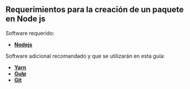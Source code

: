 ## Requerimientos para la creación de un paquete en Node js



Software requerido:

* [**Nodejs**](https://nodejs.org/es/download/package-manager/ "Node.js")

Software adicional recomandado y que se utilizarán en esta guía:

* [**Yarn**](https://yarnpkg.com/lang/en/docs/install/ "Yarn")
* [**Gulp**](https://gulpjs.com "Gulp")
* [**Git**](https://git-scm.com/book/en/v2/Getting-Started-Installing-Git "Git")




